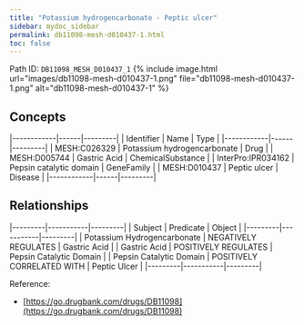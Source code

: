 ```yaml
---
title: "Potassium hydrogencarbonate - Peptic ulcer"
sidebar: mydoc_sidebar
permalink: db11098-mesh-d010437-1.html
toc: false 
---
```



Path ID: `DB11098_MESH_D010437_1`
{% include image.html url="images/db11098-mesh-d010437-1.png" file="db11098-mesh-d010437-1.png" alt="db11098-mesh-d010437-1" %}

## Concepts

|------------|------|---------|
| Identifier | Name | Type    |
|------------|------|---------|
| MESH:C026329 | Potassium hydrogencarbonate | Drug |
| MESH:D005744 | Gastric Acid | ChemicalSubstance |
| InterPro:IPR034162 | Pepsin catalytic domain | GeneFamily |
| MESH:D010437 | Peptic ulcer | Disease |
|------------|------|---------|

## Relationships

|---------|-----------|---------|
| Subject | Predicate | Object  |
|---------|-----------|---------|
| Potassium Hydrogencarbonate | NEGATIVELY REGULATES | Gastric Acid |
| Gastric Acid | POSITIVELY REGULATES | Pepsin Catalytic Domain |
| Pepsin Catalytic Domain | POSITIVELY CORRELATED WITH | Peptic Ulcer |
|---------|-----------|---------|

Reference: 
  - [https://go.drugbank.com/drugs/DB11098](https://go.drugbank.com/drugs/DB11098)
